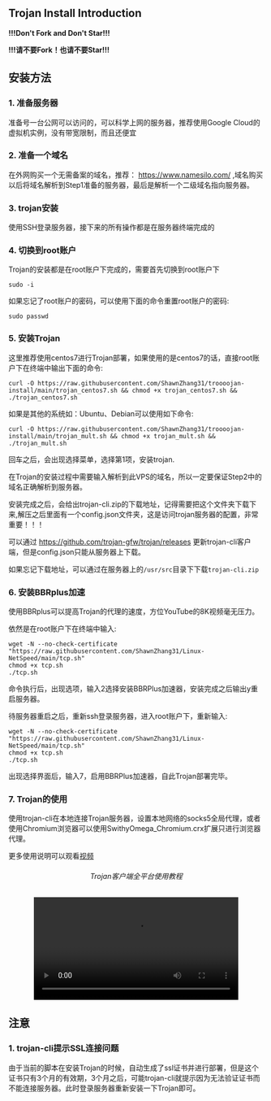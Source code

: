 Trojan Install Introduction
---------------------------

**!!!Don't Fork and Don't Star!!!**

**!!!请不要Fork！也请不要Star!!!**

## 安装方法

### 1. 准备服务器

准备号一台公网可以访问的，可以科学上网的服务器，推荐使用Google Cloud的虚拟机实例，没有带宽限制，而且还便宜

### 2. 准备一个域名

在外网购买一个无需备案的域名，推荐： https://www.namesilo.com/ ,域名购买以后将域名解析到Step1准备的服务器，最后是解析一个二级域名指向服务器。

### 3. trojan安装

使用SSH登录服务器，接下来的所有操作都是在服务器终端完成的

### 4. 切换到root账户

Trojan的安装都是在root账户下完成的，需要首先切换到root账户下

```
sudo -i
```

如果忘记了root账户的密码，可以使用下面的命令重置root账户的密码:

```
sudo passwd
```

### 5. 安装Trojan

这里推荐使用centos7进行Trojan部署，如果使用的是centos7的话，直接root账户下在终端中输出下面的命令:

```
curl -O https://raw.githubusercontent.com/ShawnZhang31/troooojan-install/main/trojan_centos7.sh && chmod +x trojan_centos7.sh && ./trojan_centos7.sh
```

如果是其他的系统如：Ubuntu、Debian可以使用如下命令:

```
curl -O https://raw.githubusercontent.com/ShawnZhang31/troooojan-install/main/trojan_mult.sh && chmod +x trojan_mult.sh && ./trojan_mult.sh
```

回车之后，会出现选择菜单，选择第1项，安装trojan.

在Trojan的安装过程中需要输入解析到此VPS的域名，所以一定要保证Step2中的域名正确解析到服务器。

安装完成之后，会给出trojan-cli.zip的下载地址，记得需要把这个文件夹下载下来,解压之后里面有一个config.json文件夹，这是访问trojan服务器的配置，非常重要！！！

可以通过 https://github.com/trojan-gfw/trojan/releases 更新trojan-cli客户端，但是config.json只能从服务器上下载。

如果忘记下载地址，可以通过在服务器上的`/usr/src`目录下下载`trojan-cli.zip`

### 6. 安装BBRplus加速

使用BBRplus可以提高Trojan的代理的速度，方位YouTube的8K视频毫无压力。

依然是在root账户下在终端中输入:

```
wget -N --no-check-certificate "https://raw.githubusercontent.com/ShawnZhang31/Linux-NetSpeed/main/tcp.sh"
chmod +x tcp.sh
./tcp.sh
```

命令执行后，出现选项，输入2选择安装BBRPlus加速器，安装完成之后输出y重启服务器。

待服务器重启之后，重新ssh登录服务器，进入root账户下，重新输入:

```
wget -N --no-check-certificate "https://raw.githubusercontent.com/ShawnZhang31/Linux-NetSpeed/main/tcp.sh"
chmod +x tcp.sh
./tcp.sh
```

出现选择界面后，输入7，启用BBRPlus加速器，自此Trojan部署完毕。

### 7. Trojan的使用

使用trojan-cli在本地连接Trojan服务器，设置本地网络的socks5全局代理，或者使用Chromium浏览器可以使用SwithyOmega_Chromium.crx扩展只进行浏览器代理。

更多使用说明可以观看[视频](./tutorials/trojan_win_android_ios.mp4)

<div style="text-align:center;">
    <h6>Trojan客户端全平台使用教程</h6>
    <video width="80%" controls>
        <source src="./tutorials/trojan_win_android_ios.mp4" type="video/mp4"/>
        当前浏览器不支持视频播放，可以通过以下链接查看:
        <p><a href="https://www.youtube.com/watch?v=shnA4Tdsnbw&t=919s">Youtube</a></p>
        <p><a href="./tutorials/trojan_win_android_ios.mp4">视频地址</a></p>
    </video>
</div>

## 注意

### 1. trojan-cli提示SSL连接问题

由于当前的脚本在安装Trojan的时候，自动生成了ssl证书并进行部署，但是这个证书只有3个月的有效期，3个月之后，可能trojan-cli就提示因为无法验证证书而不能连接服务器。此时登录服务器重新安装一下Trojan即可。
